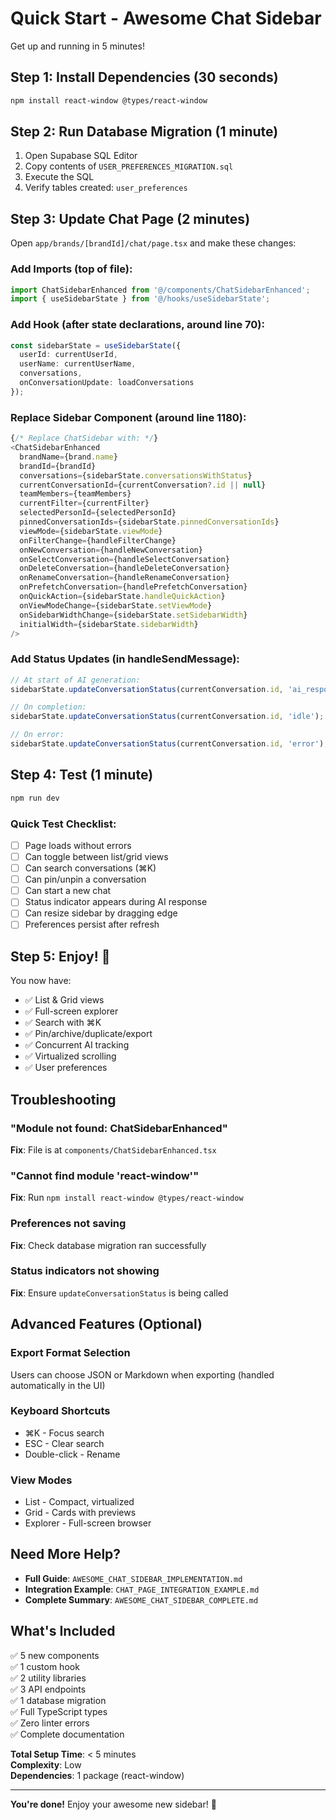 # Quick Start - Awesome Chat Sidebar

Get up and running in 5 minutes!

## Step 1: Install Dependencies (30 seconds)

```bash
npm install react-window @types/react-window
```

## Step 2: Run Database Migration (1 minute)

1. Open Supabase SQL Editor
2. Copy contents of `USER_PREFERENCES_MIGRATION.sql`
3. Execute the SQL
4. Verify tables created: `user_preferences`

## Step 3: Update Chat Page (2 minutes)

Open `app/brands/[brandId]/chat/page.tsx` and make these changes:

### Add Imports (top of file):
```typescript
import ChatSidebarEnhanced from '@/components/ChatSidebarEnhanced';
import { useSidebarState } from '@/hooks/useSidebarState';
```

### Add Hook (after state declarations, around line 70):
```typescript
const sidebarState = useSidebarState({
  userId: currentUserId,
  userName: currentUserName,
  conversations,
  onConversationUpdate: loadConversations
});
```

### Replace Sidebar Component (around line 1180):
```typescript
{/* Replace ChatSidebar with: */}
<ChatSidebarEnhanced
  brandName={brand.name}
  brandId={brandId}
  conversations={sidebarState.conversationsWithStatus}
  currentConversationId={currentConversation?.id || null}
  teamMembers={teamMembers}
  currentFilter={currentFilter}
  selectedPersonId={selectedPersonId}
  pinnedConversationIds={sidebarState.pinnedConversationIds}
  viewMode={sidebarState.viewMode}
  onFilterChange={handleFilterChange}
  onNewConversation={handleNewConversation}
  onSelectConversation={handleSelectConversation}
  onDeleteConversation={handleDeleteConversation}
  onRenameConversation={handleRenameConversation}
  onPrefetchConversation={handlePrefetchConversation}
  onQuickAction={sidebarState.handleQuickAction}
  onViewModeChange={sidebarState.setViewMode}
  onSidebarWidthChange={sidebarState.setSidebarWidth}
  initialWidth={sidebarState.sidebarWidth}
/>
```

### Add Status Updates (in handleSendMessage):
```typescript
// At start of AI generation:
sidebarState.updateConversationStatus(currentConversation.id, 'ai_responding', 0);

// On completion:
sidebarState.updateConversationStatus(currentConversation.id, 'idle');

// On error:
sidebarState.updateConversationStatus(currentConversation.id, 'error');
```

## Step 4: Test (1 minute)

```bash
npm run dev
```

### Quick Test Checklist:
- [ ] Page loads without errors
- [ ] Can toggle between list/grid views
- [ ] Can search conversations (⌘K)
- [ ] Can pin/unpin a conversation
- [ ] Can start a new chat
- [ ] Status indicator appears during AI response
- [ ] Can resize sidebar by dragging edge
- [ ] Preferences persist after refresh

## Step 5: Enjoy! 🎉

You now have:
- ✅ List & Grid views
- ✅ Full-screen explorer
- ✅ Search with ⌘K
- ✅ Pin/archive/duplicate/export
- ✅ Concurrent AI tracking
- ✅ Virtualized scrolling
- ✅ User preferences

## Troubleshooting

### "Module not found: ChatSidebarEnhanced"
**Fix**: File is at `components/ChatSidebarEnhanced.tsx`

### "Cannot find module 'react-window'"
**Fix**: Run `npm install react-window @types/react-window`

### Preferences not saving
**Fix**: Check database migration ran successfully

### Status indicators not showing
**Fix**: Ensure `updateConversationStatus` is being called

## Advanced Features (Optional)

### Export Format Selection
Users can choose JSON or Markdown when exporting (handled automatically in the UI)

### Keyboard Shortcuts
- ⌘K - Focus search
- ESC - Clear search
- Double-click - Rename

### View Modes
- List - Compact, virtualized
- Grid - Cards with previews
- Explorer - Full-screen browser

## Need More Help?

- **Full Guide**: `AWESOME_CHAT_SIDEBAR_IMPLEMENTATION.md`
- **Integration Example**: `CHAT_PAGE_INTEGRATION_EXAMPLE.md`
- **Complete Summary**: `AWESOME_CHAT_SIDEBAR_COMPLETE.md`

## What's Included

✅ 5 new components  
✅ 1 custom hook  
✅ 2 utility libraries  
✅ 3 API endpoints  
✅ 1 database migration  
✅ Full TypeScript types  
✅ Zero linter errors  
✅ Complete documentation  

**Total Setup Time**: < 5 minutes  
**Complexity**: Low  
**Dependencies**: 1 package (react-window)  

---

**You're done!** Enjoy your awesome new sidebar! 🚀



